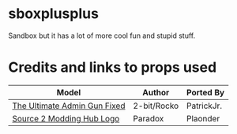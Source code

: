 # sboxplusplus
Sandbox but it has a lot of more cool fun and stupid stuff.


# Credits and links to props used

| Model       | Author      | Ported By   |
| ----------- | ----------- | ----------- |
| [The Ultimate Admin Gun Fixed](https://steamcommunity.com/sharedfiles/filedetails/?id=158421055)  | 2-bit/Rocko | PatrickJr. |
| [Source 2 Modding Hub Logo](https://cdn.discordapp.com/attachments/692791978730979458/863863178789650473/s2_hub-sbox.zip)   | Paradox        | Plaonder |
